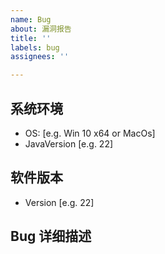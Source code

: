 ```yaml
---
name: Bug
about: 漏洞报告
title: ''
labels: bug
assignees: ''

---
```


<!--
您好，感谢您对「MDUT」的支持，您提的建议与发现的 Bug 将会对我们改进非常有用。

在提 issue 之前，我建议您可以先在 issue 列表中使用搜索功能确保不存在相同或者类似的 issue。
确定不存在相似的 issue 之后，我需要占用您几分钟时间来填一些最基础的问题。请确保 issue 排版尽量整洁，这将节省很多阅读时间。:)


Thanks!
-->

## 系统环境
 - OS: [e.g. Win 10 x64 or MacOs]
 - JavaVersion [e.g. 22]

## 软件版本
 - Version [e.g. 22]

## Bug 详细描述
<!--
    详细描述 Bug 产生的过程，最好图文并茂，该注释提交时可以删除
-->
